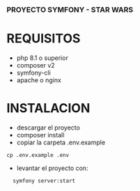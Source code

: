 ### PROYECTO SYMFONY - STAR WARS

# REQUISITOS
* php 8.1 o superior
* composer v2
* symfony-cli
* apache o nginx

# INSTALACION
* descargar el proyecto
* composer install
* copiar la carpeta .env.example
```
cp .env.example .env
```
* levantar el proyecto con:
```
  symfony server:start
```